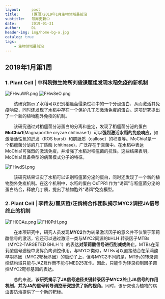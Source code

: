 ```yaml
---
layout:     post
title:      (置顶)2019年1月生物领域最前沿
subtitle:   每周更新中
date:       2019-01-31
author:     DL
header-img: img/home-bg-o.jpg
catalog: true
tags:
    - 生物领域最前沿
---
```


## 2019年1月第1周

### 1. Plant Cell | 中科院微生物所刘俊课题组发现水稻免疫的新机制

![FHwuWR.png](https://s2.ax1x.com/2019/01/06/FHwuWR.png)
![FHw8eO.png](https://s2.ax1x.com/2019/01/06/FHw8eO.png)

&emsp;&emsp;该研究揭示了水稻可以识别稻瘟菌侵染过程中的一个分泌蛋白，从而激活其免疫响应，同时还发现了水稻中存在一个保护几丁质激活免疫的蛋白。这项研究提出了一个新的植物胞外免疫的机制。

&emsp;&emsp;该研究通过对稻瘟菌分泌蛋白的分离和鉴定，发现了稻瘟菌分泌的蛋白**MoChia1**(Magnaporthe oryzae chitinase 1）可以**强烈激活水稻的免疫响应**，如激活活性氧的迸发（ROS burst）和胼胝质（callose）的积累等。MoChia1是一个稻瘟菌分泌的几丁质酶 (chitinase)，广泛存在于真菌中。在水稻中表达MoChia1可强烈的激活免疫，并增强了水稻对稻瘟菌的抗性。这些结果表明，MoChia1具备典型的病菌模式分子的特征。

![FHwdSI.png](https://s2.ax1x.com/2019/01/06/FHwdSI.png)

&emsp;&emsp;该研究结果证实了水稻可以识别稻瘟菌分泌的蛋白，同时还发现了一个新的植物胞外免疫机制。在这个机制中，水稻的蛋白 OsTPR1 作为“诱饵”与稻瘟菌分泌的蛋白结合，释放几丁质，提出了植物胞外“诱饵”免疫模型。

### 2. Plant Cell | 李传友/翟庆哲/汪俏梅合作团队揭示MYC2调控JA信号终止的机制

![FH0CAe.png](https://s2.ax1x.com/2019/01/06/FH0CAe.png)
![FH0PtH.png](https://s2.ax1x.com/2019/01/06/FH0PtH.png)

&emsp;&emsp;在本项研究中，研究人员发现**MYC2**作为转录激活因子的意义并不仅限于茉莉酸信号的激活，它还可以通过激活一类与MYC2同源的bHLH 转录因子MTBs（MYC2-TARGETED BHLH 1）的表达**对茉莉酸信号进行削减或终止**。MTBs在茉莉酸信号途径中发挥负向调控作用。与MYC2类似，MTBs可以直接结合在茉莉酸早期基因（MYC2靶标基因）的启动子上，但与MYC2不同的是，MTBs的转录调控结构域只能与JAZ互作而不能与MED25互作。因此，只能作为转录抑制因子调控MYC2靶标基因的表达。

&emsp;&emsp;总的来说，**该研究揭示了JA信号途径关键转录因子MYC2终止JA信号的作用机制，并为JA的信号转导调控研究提供了新的视角**。同时，该研究也为植物的病虫害防治提供了一个新的靶标。
